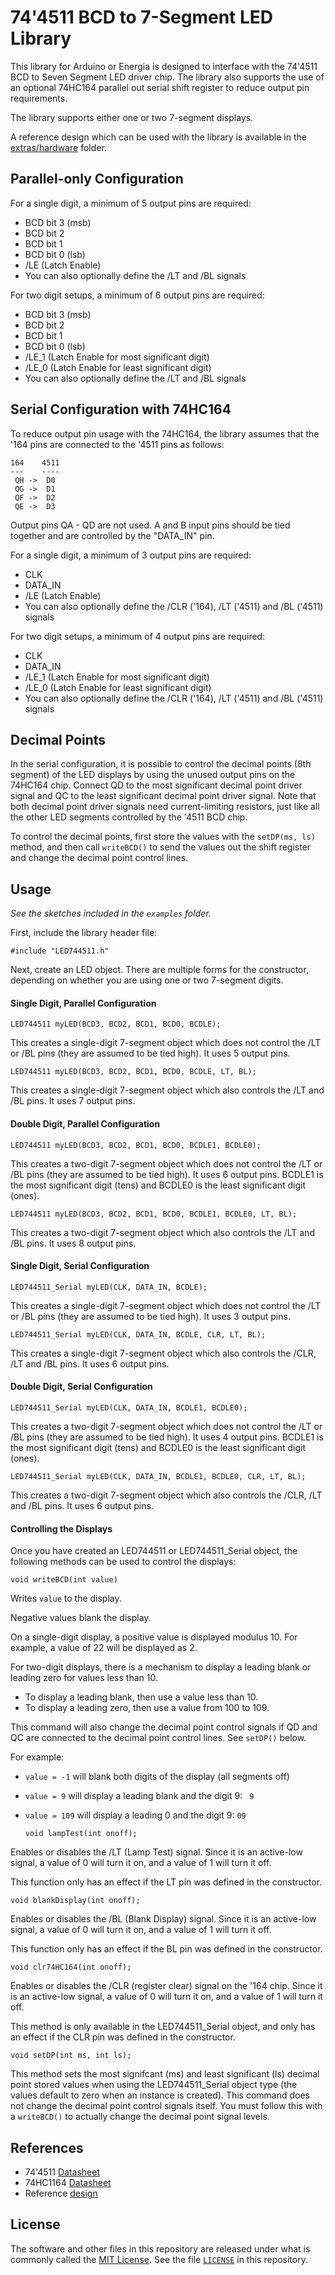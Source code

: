 74'4511 BCD to 7-Segment LED Library
====================================

This library for Arduino or Energia is designed to interface with the 74'4511 BCD to Seven Segment LED driver chip. The library also supports the use of an optional 74HC164 parallel out serial shift register to reduce output pin requirements.

The library supports either one or two 7-segment displays.

A reference design which can be used with the library is available in the [extras/hardware][1] folder.

Parallel-only Configuration
---------------------------
For a single digit, a minimum of 5 output pins are required:
 + BCD bit 3 (msb)
 + BCD bit 2
 + BCD bit 1
 + BCD bit 0 (lsb)
 + /LE (Latch Enable)
 + You can also optionally define the /LT and /BL signals

For two digit setups, a minimum of 6 output pins are required:
+ BCD bit 3 (msb)
+ BCD bit 2
+ BCD bit 1
+ BCD bit 0 (lsb)
+ /LE_1 (Latch Enable for most significant digit)
+ /LE_0 (Latch Enable for least significant digit)
+ You can also optionally define the /LT and /BL signals

Serial Configuration with 74HC164
---------------------------------
To reduce output pin usage with the 74HC164, the library assumes that the '164 pins are connected to the '4511 pins as follows:

    164    4511
    ---    ----
     QH ->  D0
     QG ->  D1
     QF ->  D2
     QE ->  D3

Output pins QA - QD are not used. A and B input pins should be tied together and are controlled by the "DATA_IN" pin.

For a single digit, a minimum of 3 output pins are required:
 + CLK
 + DATA_IN
 + /LE (Latch Enable)
 + You can also optionally define the /CLR ('164), /LT ('4511) and /BL ('4511) signals

For two digit setups, a minimum of 4 output pins are required:
+ CLK
+ DATA_IN
+ /LE_1 (Latch Enable for most significant digit)
+ /LE_0 (Latch Enable for least significant digit)
+ You can also optionally define the /CLR ('164), /LT ('4511) and /BL ('4511) signals

Decimal Points
--------------
In the serial configuration, it is possible to control the decimal points (8th segment) of the LED displays by using the unused output pins on the 74HC164 chip. Connect QD to the most significant decimal point driver signal and QC to the least significant decimal point driver signal. Note that both decimal point driver signals need current-limiting resistors, just like all the other LED segments controlled by the '4511 BCD chip.

To control the decimal points, first store the values with the `setDP(ms, ls)` method, and then call `writeBCD()` to send the values out the shift register and change the decimal point control lines.

Usage
-----
_See the sketches included in the `examples` folder._

First, include the library header file:

    #include "LED744511.h"

Next, create an LED object. There are multiple forms for the constructor, depending on whether you are using one or two 7-segment digits.

#### Single Digit, Parallel Configuration ####

    LED744511 myLED(BCD3, BCD2, BCD1, BCD0, BCDLE);

This creates a single-digit 7-segment object which does not control the /LT or /BL pins (they are assumed to be tied high). It uses 5 output pins.

    LED744511 myLED(BCD3, BCD2, BCD1, BCD0, BCDLE, LT, BL);

This creates a single-digit 7-segment object which also controls the /LT and /BL pins. It uses 7 output pins.

#### Double Digit, Parallel Configuration ####

    LED744511 myLED(BCD3, BCD2, BCD1, BCD0, BCDLE1, BCDLE0);

This creates a two-digit 7-segment object which does not control the /LT or /BL pins (they are assumed to be tied high). It uses 6 output pins. BCDLE1 is the most significant digit (tens) and BCDLE0 is the least significant digit (ones).

    LED744511 myLED(BCD3, BCD2, BCD1, BCD0, BCDLE1, BCDLE0, LT, BL);

This creates a two-digit 7-segment object which also controls the /LT and /BL pins. It uses 8 output pins.

#### Single Digit, Serial Configuration ####

    LED744511_Serial myLED(CLK, DATA_IN, BCDLE);

This creates a single-digit 7-segment object which does not control the /LT or /BL pins (they are assumed to be tied high). It uses 3 output pins.

    LED744511_Serial myLED(CLK, DATA_IN, BCDLE, CLR, LT, BL);

This creates a single-digit 7-segment object which also controls the /CLR, /LT and /BL pins. It uses 6 output pins.

#### Double Digit, Serial Configuration ####

    LED744511_Serial myLED(CLK, DATA_IN, BCDLE1, BCDLE0);

This creates a two-digit 7-segment object which does not control the /LT or /BL pins (they are assumed to be tied high). It uses 4 output pins. BCDLE1 is the most significant digit (tens) and BCDLE0 is the least significant digit (ones).

    LED744511_Serial myLED(CLK, DATA_IN, BCDLE1, BCDLE0, CLR, LT, BL);

This creates a two-digit 7-segment object which also controls the /CLR, /LT and /BL pins. It uses 6 output pins.

#### Controlling the Displays ####

Once you have created an LED744511 or LED744511_Serial object, the following methods can be used to control the displays:

    void writeBCD(int value)
  Writes `value` to the display.

  Negative values blank the display.

  On a single-digit display, a positive value is displayed modulus 10. For example, a value of 22 will be displayed as 2.

  For two-digit displays, there is a mechanism to display a leading blank or leading zero for values less than 10.

  + To display a leading blank, then use a value less than 10.
  + To display a leading zero, then use a value from 100 to 109.


  This command will also change the decimal point control signals if QD and QC are connected to the decimal point control lines. See `setDP()` below.

For example:
  + `value = -1` will blank both digits of the display (all segments off)
  + `value = 9` will display a leading blank and the digit 9: ` 9`
  + `value = 109` will display a leading 0 and the digit 9: `09`


        void lampTest(int onoff);
Enables or disables the /LT (Lamp Test) signal. Since it is an active-low signal, a value of 0 will turn it on, and a value of 1 will turn it off.

This function only has an effect if the LT pin was defined in the constructor.

    void blankDisplay(int onoff);
Enables or disables the /BL (Blank Display) signal. Since it is an active-low signal, a value of 0 will turn it on, and a value of 1 will turn it off.

This function only has an effect if the BL pin was defined in the constructor.


    void clr74HC164(int onoff);
Enables or disables the /CLR (register clear) signal on the '164 chip. Since it is an active-low signal, a value of 0 will turn it on, and a value of 1 will turn it off.

This method is only available in the LED744511_Serial object, and only has an effect if the CLR pin was defined in the constructor.

    void setDP(int ms, int ls);  
This method sets the most signifcant (ms) and least significant (ls) decimal point stored values when using the LED744511_Serial object type (the values default to zero when an instance is created). This command does not change the decimal point control signals itself. You must follow this with a `writeBCD()` to actually change the decimal point signal levels.


References
----------
+ 74'4511 [Datasheet](http://www.ti.com/lit/ds/symlink/cd74hc4511.pdf)
+ 74HC1164 [Datasheet](http://www.ti.com/lit/ds/symlink/sn74hc164.pdf)
+ Reference [design][1]

License
-------
The software and other files in this repository are released under what is commonly called the [MIT License][100]. See the file [`LICENSE`][101] in this repository.

[1]: ./extras/hardware
[100]: https://choosealicense.com/licenses/mit/
[101]: ./LICENSE
